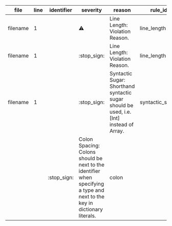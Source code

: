 file | line | identifier | severity | reason | rule_id
--- | --- | --- | --- | --- | ---
filename | 1 |  | :warning: | Line Length: Violation Reason. | line_length
filename | 1 |  | :stop\_sign: | Line Length: Violation Reason. | line_length
filename | 1 |  | :stop\_sign: | Syntactic Sugar: Shorthand syntactic sugar should be used, i.e. [Int] instead of Array<Int>. | syntactic_sugar
 |  |  | :stop\_sign: | Colon Spacing: Colons should be next to the identifier when specifying a type and next to the key in dictionary literals. | colon